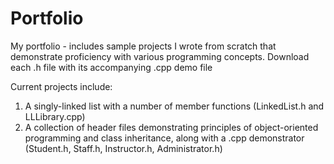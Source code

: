 # Portfolio
My portfolio - includes sample projects I wrote from scratch that demonstrate proficiency with various programming concepts. Download each .h file with its accompanying .cpp demo file

Current projects include:
1. A singly-linked list with a number of member functions (LinkedList.h and LLLibrary.cpp)
2. A collection of header files demonstrating principles of object-oriented programming and class inheritance, along with a .cpp demonstrator
(Student.h, Staff.h, Instructor.h, Administrator.h)
